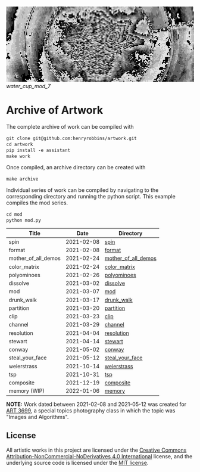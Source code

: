 ![banner](banner.png)
*water_cup_mod_7*

# Archive of Artwork

The complete archive of work can be compiled with

```
git clone git@github.com:henryrobbins/artwork.git
cd artwork
pip install -e assistant
make work
```

Once compiled, an archive directory can be created with

```
make archive
```

Individual series of work can be compiled by navigating to the corresponding
directory and running the python script. This example compiles the mod series.

```
cd mod
python mod.py
```

| Title               | Date       | Directory                                  |
|---------------------|------------|--------------------------------------------|
| spin                | 2021-02-08 | [spin](spin)                               |
| format              | 2021-02-08 | [format](format)                           |
| mother_of_all_demos | 2021-02-24 | [mother_of_all_demos](mother_of_all_demos) |
| color_matrix        | 2021-02-24 | [color_matrix](color_matrix)               |
| polyominoes         | 2021-02-26 | [polyominoes](polyominoes)                 |
| dissolve            | 2021-03-02 | [dissolve](dissolve)                       |
| mod                 | 2021-03-07 | [mod](mod)                                 |
| drunk_walk          | 2021-03-17 | [drunk_walk](drunk_walk)                   |
| partition           | 2021-03-20 | [partition](partition)                     |
| clip                | 2021-03-23 | [clip](clip)                               |
| channel             | 2021-03-29 | [channel](channel)                         |
| resolution          | 2021-04-04 | [resolution](resolution)                   |
| stewart             | 2021-04-14 | [stewart](stewart)                         |
| conway              | 2021-05-02 | [conway](conway)                           |
| steal_your_face     | 2021-05-12 | [steal_your_face](steal_your_face)         |
| weierstrass         | 2021-10-14 | [weierstrass](weierstrass)                 |
| tsp                 | 2021-10-31 | [tsp](tsp)                                 |
| composite           | 2021-12-19 | [composite](composite)                     |
| memory (WIP)        | 2022-01-06 | [memory](memory)                           |

**NOTE:** Work dated between 2021-02-08 and 2021-05-12 was created for
[ART 3699](https://classes.cornell.edu/browse/roster/SP21/class/ART/3699), a
special topics photography class in which the topic was "Images and Algorithms".

## License

All artistic works in this project are licensed under the [Creative Commons Attribution-NonCommercial-NoDerivatives 4.0 International](https://creativecommons.org/licenses/by-nc-nd/4.0/) license, and the underlying source code is licensed
under the [MIT license](LICENSE.md).
